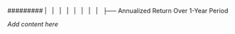 ######### |   |   |   |   |   |   |   |   ├── Annualized Return Over 1-Year Period

*Add content here*